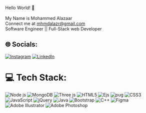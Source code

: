  Hello World! 👋<br><br> My Name is Mohammed Alazaar<br> Connect me at mhmdalazr@gmail.com <br> Software Engineer || Full-Stack web Developer



## 🌐 Socials:
[![Instagram](https://img.shields.io/badge/Instagram-%23E4405F.svg?logo=Instagram&logoColor=white)](https://www.instagram.com/mohammed_alazaar/?next=%2F) [![LinkedIn](https://img.shields.io/badge/LinkedIn-%230077B5.svg?logo=linkedin&logoColor=white)](https://www.linkedin.com/in/mohammed-alazaar-b6408a162/) 

# 💻 Tech Stack:
![Node js](https://img.shields.io/badge/node-js-blue.svg?style=for-the-badge&logo=blue&logoColor=white)
![MongoDB](https://img.shields.io/badge/Mongo-BD-blue.svg?style=for-the-badge&logo=%2B%2B&logoColor=white)
![Three js](https://img.shields.io/badge/Three-js-blue.svg?style=for-the-badge&logo=%2B%2B&logoColor=white)
![HTML5](https://img.shields.io/badge/html5-%23E34F26.svg?style=for-the-badge&logo=html5&logoColor=white)
![Ejs](https://img.shields.io/badge/Ejs-blue.svg?style=for-the-badge&logo=%2B%2B&logoColor=white)
![pug](https://img.shields.io/badge/Pug-blue.svg?style=for-the-badge&logo=%2B%2B&logoColor=white)
![CSS3](https://img.shields.io/badge/css3-%231572B6.svg?style=for-the-badge&logo=css3&logoColor=white)
![JavaScript](https://img.shields.io/badge/javascript-%23323330.svg?style=for-the-badge&logo=javascript&logoColor=%23F7DF1E) 
![jQuery](https://img.shields.io/badge/jquery-%230769AD.svg?style=for-the-badge&logo=jquery&logoColor=white)
![Java](https://img.shields.io/badge/Java-blue.svg?style=for-the-badge&logo=%2B%2B&logoColor=white)
![Bootstrap](https://img.shields.io/badge/bootstrap-%23563D7C.svg?style=for-the-badge&logo=bootstrap&logoColor=white) 
![C++](https://img.shields.io/badge/c++-%2300599C.svg?style=for-the-badge&logo=c%2B%2B&logoColor=white)
![Figma](https://img.shields.io/badge/Figma-blue.svg?style=for-the-badge&logo=%2B%2B&logoColor=white)
![Adobe Illustrator](https://img.shields.io/badge/adobeillustrator-%23FF9A00.svg?style=for-the-badge&logo=adobeillustrator&logoColor=white) 
![Adobe Photoshop](https://img.shields.io/badge/adobephotoshop-%2331A8FF.svg?style=for-the-badge&logo=adobephotoshop&logoColor=white) 

<!-- Proudly created with GPRM ( https://gprm.itsvg.in ) -->



